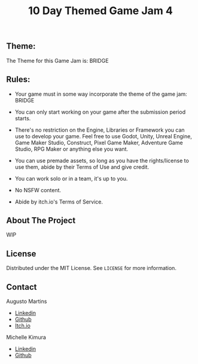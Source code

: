 
<br />
<p align="center">
  <h1 align="center">10 Day Themed Game Jam 4</h1>
</p>
<br />


## Theme:
The Theme for this Game Jam is: BRIDGE


## Rules:
- Your game must in some way incorporate the theme of the game jam: BRIDGE

- You can only start working on your game after the submission period starts.

- There's no restriction on the Engine, Libraries or Framework you can use to develop your game. Feel free to use Godot, Unity, Unreal Engine, Game Maker Studio, Construct, Pixel Game Maker, Adventure Game Studio, RPG Maker or anything else you want.

- You can use premade assets, so long as you have the rights/license to use them, abide by their Terms of Use and give credit.

- You can work solo or in a team, it's up to you.

- No NSFW content.

- Abide by itch.io's Terms of Service.


## About The Project

WIP

## License

Distributed under the MIT License. See `LICENSE` for more information.


## Contact

Augusto Martins
* [Linkedin](https://www.linkedin.com/in/augustoggmartins)
* [Github](https://github.com/gutogonn)
* [Itch.io](https://gutoggn.itch.io/)

Michelle Kimura
* [Linkedin](https://www.linkedin.com/in/michellenkimura)
* [Github](https://github.com/minaki42)
